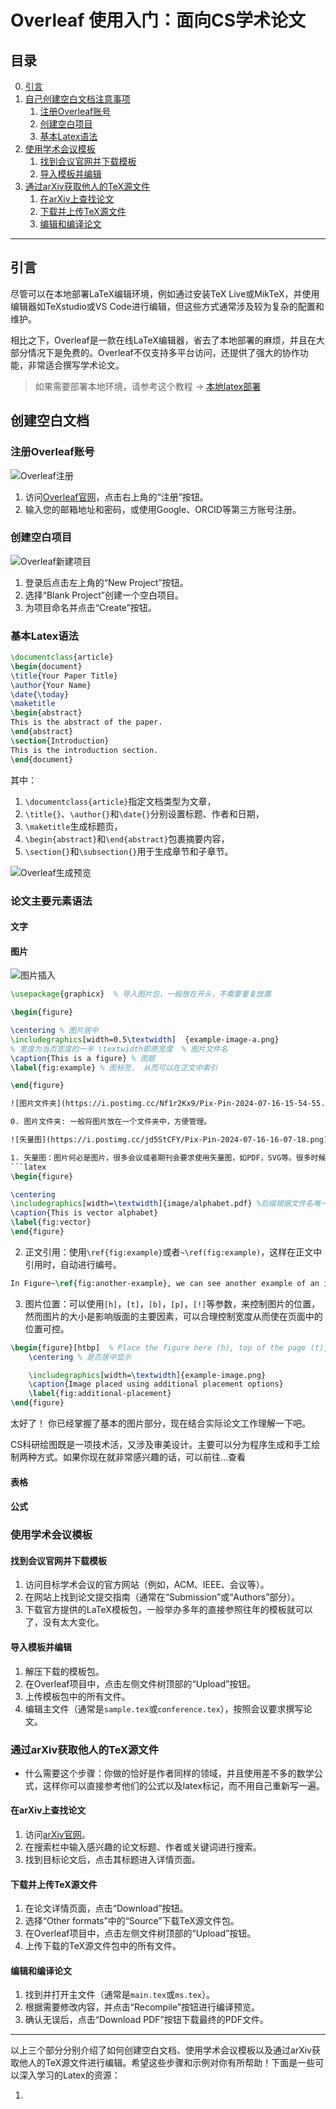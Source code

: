 # Overleaf 使用入门：面向CS学术论文

## 目录
0. [引言](#引言)
1. [自己创建空白文档注意事项](#自己创建空白文档注意事项)
    1. [注册Overleaf账号](#注册Overleaf账号)
    2. [创建空白项目](#创建空白项目)
    3. [基本Latex语法](#基本Latex语法)
2. [使用学术会议模板](#使用学术会议模板)
    1. [找到会议官网并下载模板](#找到会议官网并下载模板)
    2. [导入模板并编辑](#导入模板并编辑)
3. [通过arXiv获取他人的TeX源文件](#通过arXiv获取他人的TeX源文件)
    1. [在arXiv上查找论文](#在arXiv上查找论文)
    2. [下载并上传TeX源文件](#下载并上传TeX源文件)
    3. [编辑和编译论文](#编辑和编译论文)

---
## 引言
尽管可以在本地部署LaTeX编辑环境，例如通过安装TeX Live或MikTeX，并使用编辑器如TeXstudio或VS Code进行编辑，但这些方式通常涉及较为复杂的配置和维护。

相比之下，Overleaf是一款在线LaTeX编辑器，省去了本地部署的麻烦，并且在大部分情况下是免费的。Overleaf不仅支持多平台访问，还提供了强大的协作功能，非常适合撰写学术论文。

> 如果需要部署本地环境，请参考这个教程 -> [本地latex部署](./LocalTex.cn.md)

## 创建空白文档

### 注册Overleaf账号

![Overleaf注册](https://i.postimg.cc/25d069LM/Pix-Pin-2024-07-16-14-30-50.png)

1. 访问[Overleaf官网](https://www.overleaf.com/)，点击右上角的“注册”按钮。
2. 输入您的邮箱地址和密码，或使用Google、ORCID等第三方账号注册。

### 创建空白项目
![Overleaf新建项目](https://i.postimg.cc/rs51nKGb/Pix-Pin-2024-07-16-14-40-19.png)
1. 登录后点击左上角的“New Project”按钮。
2. 选择“Blank Project”创建一个空白项目。
3. 为项目命名并点击“Create”按钮。

### 基本Latex语法
```latex
\documentclass{article}
\begin{document}
\title{Your Paper Title}
\author{Your Name}
\date{\today}
\maketitle
\begin{abstract}
This is the abstract of the paper.
\end{abstract}
\section{Introduction}
This is the introduction section.
\end{document}
```

其中：
1. `\documentclass{article}`指定文档类型为文章，
2. `\title{}`、`\author{}`和`\date{}`分别设置标题、作者和日期，
3. `\maketitle`生成标题页，
4. `\begin{abstract}`和`\end{abstract}`包裹摘要内容，
5. `\section{}`和`\subsection{}`用于生成章节和子章节。

![Overleaf生成预览](https://i.postimg.cc/tCnxq1LV/Title-page.png)

### 论文主要元素语法

#### 文字

#### 图片


![图片插入](https://i.postimg.cc/NM7KnVPs/Pix-Pin-2024-07-16-15-52-35.png)

```latex
\usepackage{graphicx}  % 导入图片包，一般放在开头，不需要重复放置

\begin{figure}

\centering % 图片居中
\includegraphics[width=0.5\textwidth]  {example-image-a.png}
% 宽度为当页宽度的一半 \textwidth即原宽度  % 图片文件名
\caption{This is a figure} % 图题
\label{fig:example} % 图标签， 从而可以在正文中索引

\end{figure}

![图片文件夹](https://i.postimg.cc/Nf1r2Kx9/Pix-Pin-2024-07-16-15-54-55.png)

0. 图片文件夹: 一般将图片放在一个文件夹中，方便管理。

![矢量图](https://i.postimg.cc/jd5StCFY/Pix-Pin-2024-07-16-16-07-18.png)

1. 矢量图：图片何必是图片，很多会议或者期刊会要求使用矢量图，如PDF，SVG等。很多时候一些模型图，在PPT绘制完毕后，可以直接导出为PDF（文字），然后以图片形式插入到LaTeX中。
```latex
\begin{figure}

\centering
\includegraphics[width=\textwidth]{image/alphabet.pdf} %后缀根据文件名唯一与否来去除
\caption{This is vector alphabet} 
\label{fig:vector}
\end{figure}

```

2. 正文引用：使用`\ref{fig:example}`或者`~\ref(fig:example)`，这样在正文中引用时，自动进行编号。

```latex
In Figure~\ref{fig:another-example}, we can see another example of an included image.
```

3. 图片位置：可以使用`[h]`，`[t]`，`[b]`，`[p]`，`[!]`等参数，来控制图片的位置，然而图片的大小是影响版面的主要因素，可以合理控制宽度从而使在页面中的位置可控。

```latex
\begin{figure}[htbp]  % Place the figure here (h), top of the page (t), bottom of the page (b), on a separate page (p)
    \centering % 是否居中显示

    \includegraphics[width=\textwidth]{example-image.png}
    \caption{Image placed using additional placement options}
    \label{fig:additional-placement}
\end{figure}
```

太好了！ 你已经掌握了基本的图片部分，现在结合实际论文工作理解一下吧。



CS科研绘图既是一项技术活，又涉及审美设计。主要可以分为程序生成和手工绘制两种方式。如果你现在就非常感兴趣的话，可以前往...查看

#### 表格



#### 公式



#### 





### 使用学术会议模板

#### 找到会议官网并下载模板
1. 访问目标学术会议的官方网站（例如，ACM、IEEE、会议等）。
2. 在网站上找到论文提交指南（通常在“Submission”或“Authors”部分）。
3. 下载官方提供的LaTeX模板包，一般举办多年的直接参照往年的模板就可以了，没有太大变化。

#### 导入模板并编辑
1. 解压下载的模板包。
2. 在Overleaf项目中，点击左侧文件树顶部的“Upload”按钮。
3. 上传模板包中的所有文件。
4. 编辑主文件（通常是`sample.tex`或`conference.tex`），按照会议要求撰写论文。

### 通过arXiv获取他人的TeX源文件
- 什么需要这个步骤：你做的恰好是作者同样的领域，并且使用差不多的数学公式，这样你可以直接参考他们的公式以及latex标记，而不用自己重新写一遍。

#### 在arXiv上查找论文
1. 访问[arXiv官网](https://arxiv.org/)。
2. 在搜索栏中输入感兴趣的论文标题、作者或关键词进行搜索。
3. 找到目标论文后，点击其标题进入详情页面。

#### 下载并上传TeX源文件
1. 在论文详情页面，点击“Download”按钮。
2. 选择“Other formats”中的“Source”下载TeX源文件包。
3. 在Overleaf项目中，点击左侧文件树顶部的“Upload”按钮。
4. 上传下载的TeX源文件包中的所有文件。

#### 编辑和编译论文
1. 找到并打开主文件（通常是`main.tex`或`ms.tex`）。
2. 根据需要修改内容，并点击“Recompile”按钮进行编译预览。
3. 确认无误后，点击“Download PDF”按钮下载最终的PDF文件。

---

以上三个部分分别介绍了如何创建空白文档、使用学术会议模板以及通过arXiv获取他人的TeX源文件进行编辑。希望这些步骤和示例对你有所帮助！下面是一些可以深入学习的Latex的资源：

1. 
